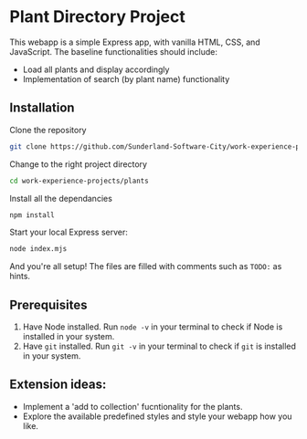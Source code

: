 # Plant Directory Project

This webapp is a simple Express app, with vanilla HTML, CSS, and JavaScript. The baseline functionalities should include:

- Load all plants and display accordingly
- Implementation of search (by plant name) functionality


## Installation

Clone the repository

```bash
git clone https://github.com/Sunderland-Software-City/work-experience-projects.git
```

Change to the right project directory

```bash
cd work-experience-projects/plants
```

Install all the dependancies

```bash
npm install
```

Start your local Express server: 

```bash
node index.mjs
```

And you're all setup! The files are filled with comments such as `TODO:` as hints. 

## Prerequisites

1. Have Node installed. Run `node -v` in your terminal to check if Node is installed in your system.
2. Have `git` installed. Run `git -v` in your terminal to check if `git` is installed in your system.


## Extension ideas: 

- Implement a 'add to collection' fucntionality for the plants.
- Explore the available predefined styles and style your webapp how you like.



